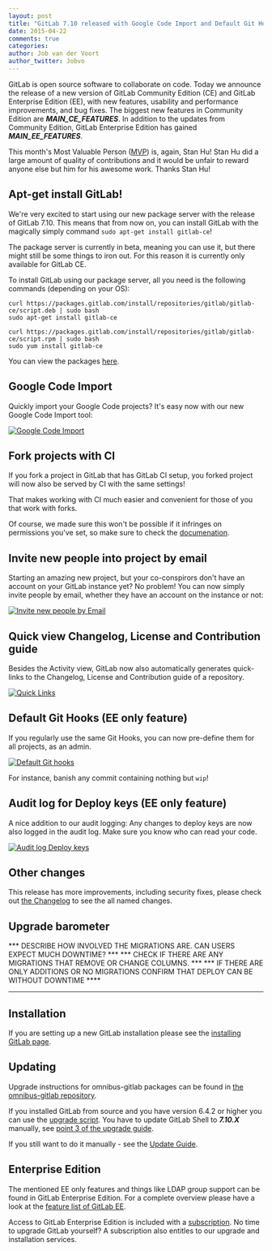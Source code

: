 ```yaml
---
layout: post
title: "GitLab 7.10 released with Google Code Import and Default Git Hooks"
date: 2015-04-22
comments: true
categories:
author: Job van der Voort
author_twitter: Jobvo
---
```


GitLab is open source software to collaborate on code.
Today we announce the release of a new version of GitLab Community Edition (CE) and GitLab Enterprise Edition (EE), with new features, usability and performance improvements, and bug fixes.
The biggest new features in Community Edition are ***MAIN_CE_FEATURES***.
In addition to the updates from Community Edition, GitLab Enterprise Edition has gained ***MAIN_EE_FEATURES***.

This month's Most Valuable Person ([MVP](https://about.gitlab.com/mvp/)) is, again, Stan Hu!
Stan Hu did a large amount of quality of contributions and it would be unfair
to reward anyone else but him for his awesome work.
Thanks Stan Hu!

<!--more-->

## Apt-get install GitLab!

We're very excited to start using our new package server with the release of
GitLab 7.10. This means that from now on, you can install GitLab with the
magically simply command `sudo apt-get install gitlab-ce`!

The package server is currently in beta, meaning you can use it, but there
might still be some things to iron out. For this reason it is currently
only available for GitLab CE.

To install GitLab using our package server, all you need is the following
commands (depending on your OS):

```
curl https://packages.gitlab.com/install/repositories/gitlab/gitlab-ce/script.deb | sudo bash
sudo apt-get install gitlab-ce
```

```
curl https://packages.gitlab.com/install/repositories/gitlab/gitlab-ce/script.rpm | sudo bash
sudo yum install gitlab-ce
```

You can view the packages [here](https://packages.gitlab.com/gitlab/gitlab-ce/install).

## Google Code Import

Quickly import your Google Code projects? It's easy now with our
new Google Code Import tool:

[![Google Code Import](/images/7_10/google_code.png)](/images/7_10/google_code.png)

## Fork projects with CI

If you fork a project in GitLab that has GitLab CI setup,
you forked project will now also be served by CI with the same settings!

That makes working with CI much easier and convenient for those of you that
work with forks.

Of course, we made sure this won't be possible if it infringes on permissions
you've set, so make sure to check the [documenation](http://doc.gitlab.com/ci/).

## Invite new people into project by email

Starting an amazing new project, but your co-conspirors don't have an account
on your GitLab instance yet? No problem! You can now simply invite people
by email, whether they have an account on the instance or not:

[![Invite new people by Email](/images/7_10/invite_by_email.png)](/images/7_10/invite_by_email.png)

## Quick view Changelog, License and Contribution guide

Besides the Activity view, GitLab now also automatically generates quick-links
to the Changelog, License and Contribution guide of a repository.

[![Quick Links](/images/7_10/quick_links.png)](/images/7_10/quick_links.png)

## Default Git Hooks (EE only feature)

If you regularly use the same Git Hooks, you can now pre-define them for all
projects, as an admin.

[![Default Git hooks](/images/7_10/default_git_hooks.png)](/images/7_10/default_git_hooks.png)

For instance, banish any commit containing nothing but `wip`!

## Audit log for Deploy keys (EE only feature)

A nice addition to our audit logging: Any changes to deploy keys are now also
logged in the audit log. Make sure you know who can read your code.

[![Audit log Deploy keys](/images/7_10/deploy_key_log.png)](/images/7_10/deploy_key_log.png)

## Other changes

This release has more improvements, including security fixes, please check out [the Changelog](https://gitlab.com/gitlab-org/gitlab-ce/blob/master/CHANGELOG) to see the all named changes.


## Upgrade barometer

*** DESCRIBE HOW INVOLVED THE MIGRATIONS ARE. CAN USERS EXPECT MUCH DOWNTIME? ***
*** CHECK IF THERE ARE ANY MIGRATIONS THAT REMOVE OR CHANGE COLUMNS. ***
*** IF THERE ARE ONLY ADDITIONS OR NO MIGRATIONS CONFIRM THAT DEPLOY CAN BE WITHOUT DOWNTIME ****

- - -

## Installation

If you are setting up a new GitLab installation please see the [installing GitLab page](https://www.gitlab.com/installation/).

## Updating

Upgrade instructions for omnibus-gitlab packages can be found in [the omnibus-gitlab repository](https://gitlab.com/gitlab-org/omnibus-gitlab/blob/master/doc/update.md).

If you installed GitLab from source and you have version 6.4.2 or higher you can use the [upgrade script](https://gitlab.com/gitlab-org/gitlab-ce/blob/master/doc/update/upgrader.md).
You have to update GitLab Shell to ***7.10.X*** manually, see [point 3 of the upgrade guide](https://gitlab.com/gitlab-org/gitlab-ce/blob/master/doc/update/X.x-to-x.x.md#3-update-gitlab-shell-and-its-config).

If you still want to do it manually - see the [Update Guide](https://gitlab.com/gitlab-org/gitlab-ce/blob/master/doc/update/X.x-to-X.x.md).

## Enterprise Edition

The mentioned EE only features and things like LDAP group support can be found in GitLab Enterprise Edition.
For a complete overview please have a look at the [feature list of GitLab EE](http://www.gitlab.com/gitlab-ee/).

Access to GitLab Enterprise Edition is included with a [subscription](http://www.gitlab.com/pricing/).
No time to upgrade GitLab yourself?
A subscription also entitles to our upgrade and installation services.
